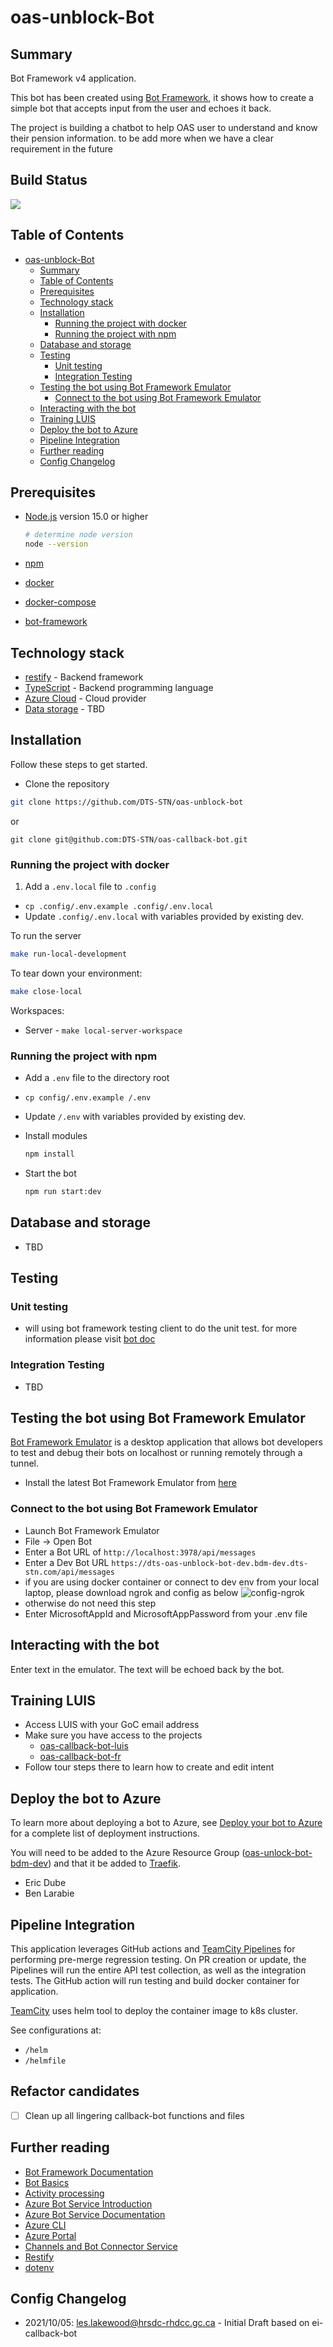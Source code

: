 # oas-unblock-Bot

## Summary

Bot Framework v4 application.

This bot has been created using [Bot Framework](https://dev.botframework.com), it shows how to create a simple bot that accepts input from the user and echoes it back.

The project is building a chatbot to help OAS user to understand and know their pension information. to be add more when we have a clear requirement in the future

## Build Status

<a href="https://teamcity.dts-stn.com/viewType.html?buildTypeId=OasUnlockBot_DeployBdmDev&guest=1" >
<img src="https://teamcity.dts-stn.com/app/rest/builds/buildType:(id:5076)/statusIcon"/>
</a>

## Table of Contents

- [oas-unblock-Bot](#oas-unblock-bot)
  - [Summary](#summary)
  - [Table of Contents](#table-of-contents)
  - [Prerequisites](#prerequisites)
  - [Technology stack](#technology-stack)
  - [Installation](#installation)
    - [Running the project with docker](#running-the-project-with-docker)
    - [Running the project with npm](#running-the-project-with-npm)
  - [Database and storage](#database-and-storage)
  - [Testing](#testing)
    - [Unit testing](#unit-testing)
    - [Integration Testing](#integration-testing)
  - [Testing the bot using Bot Framework Emulator](#testing-the-bot-using-bot-framework-emulator)
    - [Connect to the bot using Bot Framework Emulator](#connect-to-the-bot-using-bot-framework-emulator)
  - [Interacting with the bot](#interacting-with-the-bot)
  - [Training LUIS](#training-luis)
  - [Deploy the bot to Azure](#deploy-the-bot-to-azure)
  - [Pipeline Integration](#pipeline-integration)
  - [Further reading](#further-reading)
  - [Config Changelog](#config-changelog)

## Prerequisites

- [Node.js](https://nodejs.org) version 15.0 or higher

  ```bash
  # determine node version
  node --version
  ```

- [npm](https://www.npmjs.com/)
- [docker](https://docs.docker.com/get-docker/)
- [docker-compose](https://docs.docker.com/compose/install/)
- [bot-framework](https://dev.botframework.com/)

## Technology stack

- [restify](http://restify.com/) - Backend framework
- [TypeScript](https://www.typescriptlang.org/) - Backend programming language
- [Azure Cloud](https://www.azure.com) - Cloud provider
- [Data storage](TBD) - TBD

## Installation

Follow these steps to get started.

- Clone the repository

```bash
git clone https://github.com/DTS-STN/oas-unblock-bot
```

or

```back
git clone git@github.com:DTS-STN/oas-callback-bot.git
```

### Running the project with docker

1. Add a `.env.local` file to `.config`

- `cp .config/.env.example .config/.env.local`
- Update `.config/.env.local` with variables provided by existing dev.

To run the server

```bash
make run-local-development
```

To tear down your environment:

```bash
make close-local
```

Workspaces:

- Server - `make local-server-workspace`

### Running the project with npm

- Add a `.env` file to the directory root
- `cp config/.env.example /.env`
- Update `/.env` with variables provided by existing dev.
- Install modules

  ```bash
  npm install
  ```

- Start the bot

  ```bash
  npm run start:dev
  ```

## Database and storage

- TBD

## Testing

### Unit testing

- will using bot framework testing client to do the unit test. for more information please visit [bot doc](https://docs.microsoft.com/en-us/azure/bot-service/unit-test-bots?view=azure-bot-service-4.0&tabs=csharp)

### Integration Testing

- TBD

## Testing the bot using Bot Framework Emulator

[Bot Framework Emulator](https://github.com/microsoft/botframework-emulator) is a desktop application that allows bot developers to test and debug their bots on localhost or running remotely through a tunnel.

- Install the latest Bot Framework Emulator from [here](https://github.com/Microsoft/BotFramework-Emulator/releases)

### Connect to the bot using Bot Framework Emulator

- Launch Bot Framework Emulator
- File -> Open Bot
- Enter a Bot URL of `http://localhost:3978/api/messages`
- Enter a Dev Bot URL `https://dts-oas-unblock-bot-dev.bdm-dev.dts-stn.com/api/messages`
- if you are using docker container or connect to dev env from your local laptop, please download ngrok and config as below ![config-ngrok](config_ngrok.png)
- otherwise do not need this step
- Enter MicrosoftAppId and MicrosoftAppPassword from your .env file

## Interacting with the bot

Enter text in the emulator. The text will be echoed back by the bot.

## Training LUIS

- Access LUIS with your GoC email address
- Make sure you have access to the projects
  - [oas-callback-bot-luis](https://www.luis.ai/applications/7571e2c3-ca7e-4e70-aac0-da41ae20cd19/versions/0.1/build/intents)
  - [oas-callback-bot-fr](https://www.luis.ai/applications/d1e58d6e-fb93-4ab8-8cc1-2f2a0f9d1df8/versions/0.1/build/intents)
- Follow tour steps there to learn how to create and edit intent

## Deploy the bot to Azure

To learn more about deploying a bot to Azure, see [Deploy your bot to Azure](https://aka.ms/azuredeployment) for a complete list of deployment instructions.

You will need to be added to the Azure Resource Group ([oas-unlock-bot-bdm-dev](https://portal.azure.com/#@014gc.onmicrosoft.com/asset/HubsExtension/ResourceGroups/subscriptions/19bddd49-8e73-4699-930d-74baa7e5751e/resourceGroups/oas-unlock-bot-bdm-dev)) and that it be added to [Traefik](https://traefik-dev.bdm-dev.dts-stn.com/dashboard/).

- Eric Dube
- Ben Larabie

## Pipeline Integration

This application leverages GitHub actions and [TeamCity Pipelines](https://teamcity.dts-stn.com/) for performing pre-merge regression testing. On PR creation or update, the Pipelines will run the entire API test collection, as well as the integration tests. The GitHub action will run testing and build docker container for application.

[TeamCity](https://teamcity.dts-stn.com/) uses helm tool to deploy the container image to k8s cluster.

See configurations at:

- `/helm`
- `/helmfile`

## Refactor candidates

- [ ] Clean up all lingering callback-bot functions and files

## Further reading

- [Bot Framework Documentation](https://docs.botframework.com)
- [Bot Basics](https://docs.microsoft.com/azure/bot-service/bot-builder-basics?view=azure-bot-service-4.0)
- [Activity processing](https://docs.microsoft.com/en-us/azure/bot-service/bot-builder-concept-activity-processing?view=azure-bot-service-4.0)
- [Azure Bot Service Introduction](https://docs.microsoft.com/azure/bot-service/bot-service-overview-introduction?view=azure-bot-service-4.0)
- [Azure Bot Service Documentation](https://docs.microsoft.com/azure/bot-service/?view=azure-bot-service-4.0)
- [Azure CLI](https://docs.microsoft.com/cli/azure/?view=azure-cli-latest)
- [Azure Portal](https://portal.azure.com)
- [Channels and Bot Connector Service](https://docs.microsoft.com/en-us/azure/bot-service/bot-concepts?view=azure-bot-service-4.0)
- [Restify](https://www.npmjs.com/package/restify)
- [dotenv](https://www.npmjs.com/package/dotenv)

## Config Changelog

- 2021/10/05: les.lakewood@hrsdc-rhdcc.gc.ca - Initial Draft based on ei-callback-bot
